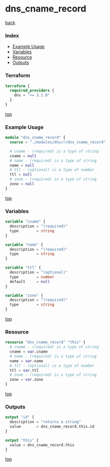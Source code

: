 # dns_cname_record

[back](../dns.md)

### Index

- [Example Usage](#example-usage)
- [Variables](#variables)
- [Resource](#resource)
- [Outputs](#outputs)

### Terraform

```terraform
terraform {
  required_providers {
    dns = ">= 3.1.0"
  }
}
```

[top](#index)

### Example Usage

```terraform
module "dns_cname_record" {
  source = "./modules/dns/r/dns_cname_record"

  # cname - (required) is a type of string
  cname = null
  # name - (required) is a type of string
  name = null
  # ttl - (optional) is a type of number
  ttl = null
  # zone - (required) is a type of string
  zone = null
}
```

[top](#index)

### Variables

```terraform
variable "cname" {
  description = "(required)"
  type        = string
}

variable "name" {
  description = "(required)"
  type        = string
}

variable "ttl" {
  description = "(optional)"
  type        = number
  default     = null
}

variable "zone" {
  description = "(required)"
  type        = string
}
```

[top](#index)

### Resource

```terraform
resource "dns_cname_record" "this" {
  # cname - (required) is a type of string
  cname = var.cname
  # name - (required) is a type of string
  name = var.name
  # ttl - (optional) is a type of number
  ttl = var.ttl
  # zone - (required) is a type of string
  zone = var.zone
}
```

[top](#index)

### Outputs

```terraform
output "id" {
  description = "returns a string"
  value       = dns_cname_record.this.id
}

output "this" {
  value = dns_cname_record.this
}
```

[top](#index)